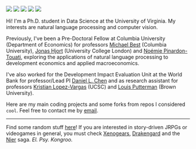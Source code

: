 ![](https://img.shields.io/badge/Shell_Script-121011?style=for-the-badge&logo=gnu-bash&logoColor=white)
![](https://img.shields.io/badge/Visual_Studio_Code-0078D4?style=for-the-badge&logo=visual%20studio%20code&logoColor=white)
![](https://img.shields.io/badge/Python-FFD43B?style=for-the-badge&logo=python&logoColor=blue)
![](https://img.shields.io/badge/Amazon_AWS-FF9900?style=for-the-badge&logo=amazonaws&logoColor=white)
![](https://img.shields.io/badge/Ubuntu-E95420?style=for-the-badge&logo=ubuntu&logoColor=white)

Hi! I'm a Ph.D. student in Data Science at the University of Virginia. My interests are natural language processing and computer vision.

Previously, I've been a Pre-Doctoral Fellow at Columbia University (Department of Economics) for professors [Michael Best](https://econ.columbia.edu/econpeople/michael-best/) (Columbia University), [Jonas Hjort](https://sites.google.com/site/jonashjort/) (University College London) and [Noémie Pinardon-Touati](https://npinardontouati.github.io/), exploring the applications of natural language processing to development economics and applied macroeconomics.

I've also worked for the Development Impact Evaluation Unit at the World Bank for professor/Lead PI [Daniel L. Chen](https://users.nber.org/~dlchen/) and as research assistant for professors [Kristian Lopez-Vargas](https://kmlv.github.io/) (UCSC) and [Louis Putterman](https://www.brown.edu/academics/population-studies/people/person/louis-putterman) (Brown University).

Here are my main coding projects and some forks from repos I considered `cool`. Feel free to contact me by [email](mailto:a20141676@pucp.edu.pe).

---
Find some random stuff [here](https://www.youtube.com/watch?v=dQw4w9WgXcQ)! If you are interested in story-driven JRPGs or videogames in general, you must check [Xenogears](https://christianluisvazquez.wordpress.com/portfolio/xenogears-psychoanalytic-theory-and-jacques-lacans-mirror-stage-concept/), [Drakengard](https://www.reddit.com/r/drakengard/comments/nq07mu/drakengard_a_masterpiece_you_will_not_like_to/) and the [Nier](https://www.gamespot.com/reviews/nier-replicant-review-carrying-the-weight-of-the-world/1900-6417666/) saga. _El. Psy. Kongroo._

